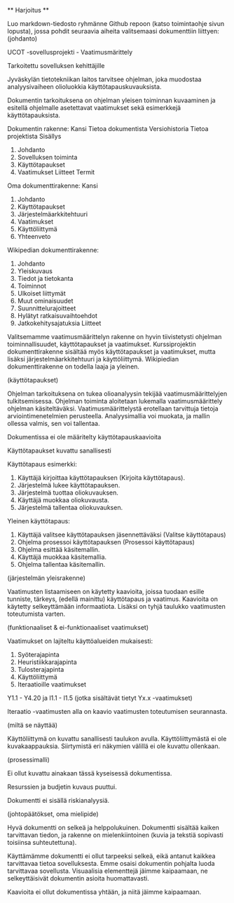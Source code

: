 ** Harjoitus **


 Luo markdown-tiedosto ryhmänne Github repoon (katso toimintaohje sivun lopusta), jossa pohdit seuraavia aiheita valitsemaasi dokumenttiin liittyen:
(johdanto)
	
UCOT -sovellusprojekti - Vaatimusmärittely
	
Tarkoitettu sovelluksen kehittäjille 

Jyväskylän tietotekniikan laitos tarvitsee ohjelman, joka muodostaa analyysivaiheen olioluokkia käyttötapauskuvauksista.
	
Dokumentin tarkoituksena on ohjelman yleisen toiminnan kuvaaminen ja esitellä ohjelmalle asetettavat vaatimukset sekä esimerkkejä käyttötapauksista.

Dokumentin rakenne:
Kansi
Tietoa dokumentista
Versiohistoria
Tietoa projektista
Sisällys
1. Johdanto 
2. Sovelluksen toiminta 
3. Käyttötapaukset 
4. Vaatimukset
Liitteet
Termit

Oma dokumenttirakenne:
Kansi
1. Johdanto
2. Käyttötapaukset
3. Järjestelmäarkkitehtuuri
4. Vaatimukset
5. Käyttöliittymä
6. Yhteenveto

Wikipedian dokumenttirakenne:
1. Johdanto
2. Yleiskuvaus
3. Tiedot ja tietokanta
4. Toiminnot
5. Ulkoiset liittymät
6. Muut ominaisuudet
7. Suunnittelurajoitteet
8. Hylätyt ratkaisuvaihtoehdot
9. Jatkokehitysajatuksia
Liitteet

Valitsemamme vaatimusmäärittelyn rakenne on hyvin tiivistetysti ohjelman toiminnallisuudet, käyttötapaukset ja vaatimukset.
Kurssiprojektin dokumenttirakenne sisältää myös käyttötapaukset ja vaatimukset, mutta lisäksi järjestelmäarkkitehtuuri ja käyttöliittymä.
Wikipiedian dokumenttirakenne on todella laaja ja yleinen. 
	
(käyttötapaukset)

Ohjelman tarkoituksena on tukea olioanalyysin tekijää vaatimusmäärittelyjen tulkitsemisessa. Ohjelman toiminta aloitetaan lukemalla vaatimusmäärittely ohjelman käsiteltäväksi. Vaatimusmäärittelystä erotellaan tarvittuja tietoja arviointimenetelmien perusteella. Analyysimallia voi muokata,  ja mallin ollessa valmis, sen voi tallentaa.

Dokumentissa ei ole määritelty käyttötapauskaavioita

Käyttötapaukset kuvattu sanallisesti

Käyttötapaus esimerkki:
1. Käyttäjä kirjoittaa käyttötapauksen (Kirjoita käyttötapaus).
2. Järjestelmä lukee käyttötapauksen.
3. Järjestelmä tuottaa oliokuvauksen.
4. Käyttäjä muokkaa oliokuvausta.
5. Järjestelmä tallentaa oliokuvauksen.

Yleinen käyttötapaus:
1. Käyttäjä valitsee käyttötapauksen jäsennettäväksi (Valitse käyttötapaus)
2. Ohjelma prosessoi käyttötapauksen (Prosessoi käyttötapaus)
3. Ohjelma esittää käsitemallin.
4. Käyttäjä muokkaa käsitemallia.
5. Ohjelma tallentaa käsitemallin.

(järjestelmän yleisrakenne)
	
Vaatimusten listaamiseen on käytetty kaavioita, joissa tuodaan esille tunniste, tärkeys, (edellä mainittu) käyttötapaus ja vaatimus.
Kaavioita on käytetty selkeyttämään informaatiota. 
Lisäksi on tyhjä taulukko vaatimusten toteutumista varten.
	
(funktionaaliset & ei-funktionaaliset vaatimukset)
	
Vaatimukset on lajiteltu käyttöalueiden mukaisesti:
1. Syöterajapinta
2. Heuristiikkarajapinta
3. Tulosterajapinta
4. Käyttöliittymä
5. Iteraatioille vaatimukset

Y1.1 - Y4.20 ja I1.1 - I1.5 (jotka sisältävät tietyt Yx.x -vaatimukset)
	
Iteraatio -vaatimusten alla on kaavio vaatimusten toteutumisen seurannasta.

(miltä se näyttää)

Käyttöliittymä on kuvattu sanallisesti taulukon avulla.
Käyttöliittymästä ei ole kuvakaappauksia. 
Siirtymistä eri näkymien välillä ei ole kuvattu ollenkaan.
    

(prosessimalli)
	
Ei ollut kuvattu ainakaan tässä kyseisessä dokumentissa.

Resurssien ja budjetin kuvaus puuttui. 
	
Dokumentti ei sisällä riskianalyysiä. 

(johtopäätökset, oma mielipide)

Hyvä dokumentti on selkeä ja helppolukuinen. Dokumentti sisältää kaiken tarvittavan tiedon, ja rakenne on mielenkiintoinen (kuvia ja tekstiä sopivasti toisiinsa suhteutettuna).

Käyttämämme dokumentti ei ollut tarpeeksi selkeä, eikä antanut kaikkea tarvittavaa tietoa sovelluksesta.
Emme osaisi dokumentin pohjalta luoda tarvittavaa sovellusta. Visuaalisia elementtejä jäimme kaipaamaan, ne selkeyttäisivät dokumentin asioita huomattavasti.
    
Kaavioita ei ollut dokumentissa yhtään, ja niitä jäimme kaipaamaan.
